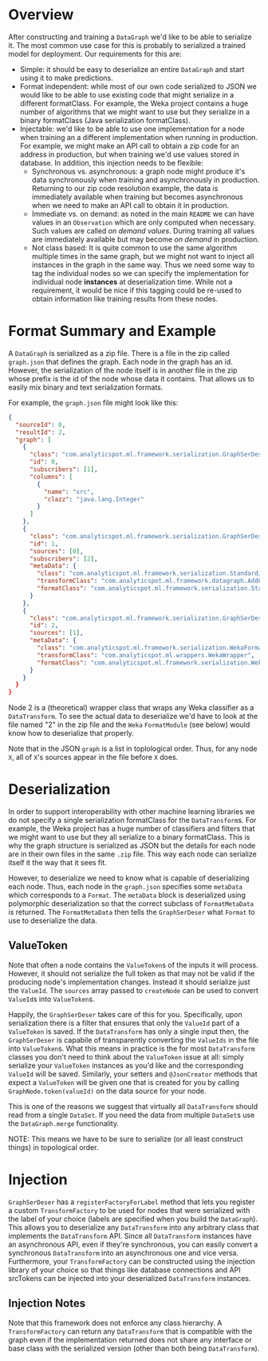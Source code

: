 # Overview

After constructing and training a `DataGraph` we'd like to be able to serialize it. The most common use case for this
is probably to serialized a trained model for deployment. Our requirements for this are:

* Simple: it should be easy to deserialize an entire `DataGraph` and start using it to make predictions.
* Format independent: while most of our own code serialized to JSON we would like to be able to use existing code that
  might serialize in a different formatClass. For example, the Weka project contains a huge number of algorithms that we
  might want to use but they serialize in a binary formatClass (Java serialization formatClass).
* Injectable: we'd like to be able to use one implementation for a node when training an a different implementation when
  running in production. For example, we might make an API call to obtain a zip code for an address in production, but
  when training we'd use values stored in database. In addition, this injection needs to be flexible:
  * Synchronous vs. asynchronous: a graph node might produce it's data synchronously when training and asynchronously
    in production. Returning to our zip code resolution example, the data is immediately available when training but
    becomes asynchronous when we need to make an API call to obtain it in production.
  * Immediate vs. on demand: as noted in the main `README` we can have values in an `Observation` which are only
    computed when necessary. Such values are called *on demand values*. During training all values are immediately
    available but may become *on demand* in production.
  * Not class based: It is quite common to use the same algorithm multiple times in the same graph, but we might not
    want to inject all instances in the graph in the same way. Thus we need some way to tag the individual nodes so we
    can specify the implementation for individual node **instances** at deserialization time. While not a requirement,
    it would be nice if this tagging could be re-used to obtain information like training results from these nodes.
    
# Format Summary and Example

A `DataGraph` is serialized as a zip file. There is a file in the zip called `graph.json` that defines the graph. Each
node in the graph has an id. However, the serialization of the node itself is in another file in the zip whose prefix is
the id of the node whose data it contains. That allows us to easily mix binary and text serialization formats.

For example, the `graph.json` file might look like this:

```json
{
  "sourceId": 0,
  "resultId": 2,
  "graph": [
    {
      "class": "com.analyticspot.ml.framework.serialization.GraphSerDeser$SourceSerGraphNode",
      "id": 0,
      "subscribers": [1],
      "columns": [
        {
          "name": "src",
          "clazz": "java.lang.Integer"
        }
      ]
    },
    {
      "class": "com.analyticspot.ml.framework.serialization.GraphSerDeser$TransformSerGraphNode",
      "id": 1,
      "sources": [0],
      "subscribers": [2],
      "metaData": {
        "class": "com.analyticspot.ml.framework.serialization.StandardJsonFormat$MetaData",
        "transformClass": "com.analyticspot.ml.framework.datagraph.AddConstantTransform",
        "formatClass": "com.analyticspot.ml.framework.serialization.StandardJsonFormat"
      }
    },
    {
      "class": "com.analyticspot.ml.framework.serialization.GraphSerDeser$TransformSerGraphNode",
      "id": 2,
      "sources": [1],
      "metaData": {
        "class": "com.analyticspot.ml.framework.serialization.WekaFormatMetaData",
        "transformClass": "com.analyticspot.ml.wrappers.WekaWrapper",
        "formatClass": "com.analyticspot.ml.framework.serialization.WekaFormat"
      }
    }
  }
}
```

Node 2 is a (theoretical) wrapper class that wraps any Weka classifier as a `DataTransform`. To see the actual data
to deserialize we'd have to look at the file named "2" in the zip file and the `Weka` `FormatModule` (see below) would
know how to deserialize that properly.

Note that in the JSON `graph` is a list in toplological order. Thus, for any node `X`, all of `X`'s sources appear in
the file before `X` does.

# Deserialization

In order to support interoperability with other machine learning libraries we do not specify a single serialization
formatClass for the `DataTransform`s. For example, the Weka project has a huge number of classifiers and filters that we
might want to use but they all serialize to a binary formatClass. This is why the graph structure is serialized as JSON
but the details for each node are in their own files in the same `.zip` file. This way each node can serialize itself it
the way that it sees fit.

However, to deserialize we need to know what is capable of deserializing each node. Thus, each node in the `graph.json`
specifies some `metaData` which corresponds to a `Format`. The `metaData` block is deserialized using polymorphic
deserialization so that the correct subclass of `FormatMetaData` is returned. The `FormatMetaData` then tells the
`GraphSerDeser` what `Format` to use to deserialize the data.

## ValueToken

Note that often a node contains the `ValueToken`s of the inputs it will process. However, it should not serialize the
full token as that may not be valid if the producing node's implementation changes. Instead it should serialize just
the `ValueId`. The `sources` array passed to `createNode` can be used to convert `ValueId`s into `ValueToken`s.

Happily, the `GraphSerDeser` takes care of this for you. Specifically, upon serialization there is a filter that
ensures that only the `ValueId` part of a `ValueToken` is saved. If the `DataTransform` has only a single input then,
the `GraphSerDeser` is capabile of transparently converting the `ValueIds` in the file into `ValueToken`s. What this
means in practice is the for most `DataTransform` classes you don't need to think about the `ValueToken` issue at all:
simply serialize your `ValueToken` instances as you'd like and the corresponding `ValueId` will be saved. Similarly,
your setters and `@JsonCreator` methods that expect a `ValueToken` will be given one that is created for you by calling
`GraphNode.token(valueId)` on the data source for your node.

This is one of the reasons we suggest that virtually all `DataTransform` should read from a single `DataSet`. If you
need the data from multiple `DataSet`s use the `DataGraph.merge` functionality.

NOTE: This means we have to be sure to serialize (or all least construct things) in topological order.

# Injection

`GraphSerDeser` has a `registerFactoryForLabel` method that lets you register a custom `TransformFactory` to be used
for nodes that were serialized with the label of your choice (labels are specified when you build the `DataGraph`).
This allows you to deserialize any `DataTransform` into any arbitrary class that implements the `DataTransform` API.
Since all `DataTransform` instances have an asynchronous API, even if they're synchronous, you can easily convert a
synchronous `DataTransform` into an asynchronous one and vice versa. Furthermore, your `TransformFactory` can be
constructed using the injection library of your choice so that things like database connections and API srcTokens can
be injected into your deserialized `DataTransform` instances.


## Injection Notes
 
Note that this framework does not enforce any class hierarchy. A `TransformFactory` can return any `DataTransform` that
is compatible with the graph even if the implementation returned does not share any interface or base class with the
serialized version (other than both being `DataTransform`).
